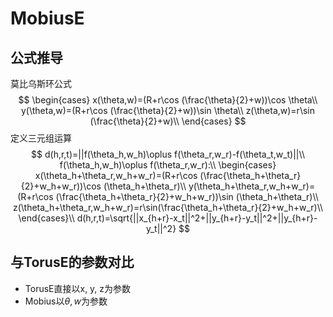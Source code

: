 # MobiusE

## 公式推导

莫比乌斯环公式
$$
\begin{cases}
x(\theta,w)=(R+r\cos (\frac{\theta}{2}+w))\cos \theta\\
y(\theta,w)=(R+r\cos (\frac{\theta}{2}+w))\sin \theta\\
z(\theta,w)=r\sin (\frac{\theta}{2}+w)\\
\end{cases}
$$
定义三元组运算
$$
d(h,r,t)=||f(\theta_h,w_h)\oplus f(\theta_r,w_r)-f(\theta_t,w_t)||\\
f(\theta_h,w_h)\oplus f(\theta_r,w_r):\\
\begin{cases}
x(\theta_h+\theta_r,w_h+w_r)=(R+r\cos (\frac{\theta_h+\theta_r}{2}+w_h+w_r))\cos (\theta_h+\theta_r)\\
y(\theta_h+\theta_r,w_h+w_r)=(R+r\cos (\frac{\theta_h+\theta_r}{2}+w_h+w_r))\sin (\theta_h+\theta_r)\\
z(\theta_h+\theta_r,w_h+w_r)=r\sin(\frac{\theta_h+\theta_r}{2}+w_h+w_r)\\
\end{cases}\\
d(h,r,t)=\sqrt{||x_{h+r}-x_t||^2+||y_{h+r}-y_t||^2+||y_{h+r}-y_t||^2}
$$

## 与TorusE的参数对比

- TorusE直接以x, y, z为参数
- Mobius以$\theta,w$为参数
